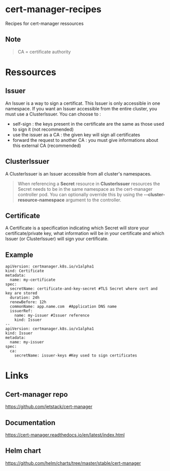 # cert-manager-recipes
Recipes for cert-manager ressources

## Note
> CA = certificate authority

# Ressources

## Issuer
An Issuer is a way to sign a certificat. This Issuer is only accessible in one namespace. If you want an Issuer accessible from the entire cluster, you must use a ClusterIssuer.
You can choose to :
- self-sign : the keys present in the certificate are the same as those used to sign it (not recommended)
- use the issuer as a CA : the given key will sign all certificates
- forward the request to another CA : you must give informations about this external CA (recommended)

## ClusterIssuer
A ClusterIssuer is an Issuer accessible from all cluster's namespaces.
> When referencing a **Secret** resource in **ClusterIssuer** resources the Secret needs to be in the same namespace as the cert-manager controller pod. You can optionally override this by using the **--cluster-resource-namespace** argument to the controller.

## Certificate
A Certificate is a specification indicating which Secret will store your certificate/private key, what information will be in your certificate and which Issuer (or ClusterIssuer) will sign your certificate.

## Example
```
apiVersion: certmanager.k8s.io/v1alpha1
kind: Certificate
metadata:
  name: my-certificate
spec:
  secretName: certificate-and-key-secret #TLS Secret where cert and key are stored
  duration: 24h
  renewBefore: 12h
  commonName: app.name.com  #Application DNS name
  issuerRef:
    name: my-issuer #Issuer reference
    kind: Issuer
--
apiVersion: certmanager.k8s.io/v1alpha1
kind: Issuer
metadata:
  name: my-issuer
spec:
  ca:
    secretName: issuer-keys #Key used to sign certificates
```

# Links

## Cert-manager repo
https://github.com/jetstack/cert-manager

## Documentation
https://cert-manager.readthedocs.io/en/latest/index.html

## Helm chart
https://github.com/helm/charts/tree/master/stable/cert-manager

